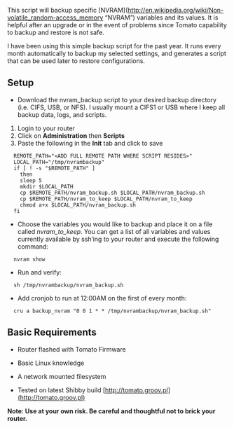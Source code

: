 This script will backup specific [NVRAM](http://en.wikipedia.org/wiki/Non-volatile_random-access_memory “NVRAM”) variables and its values. It is helpful after an upgrade or in the event of problems since Tomato capability to backup and restore is not safe.

I have been using this simple backup script for the past year. It runs every month automatically to backup my selected settings, and generates a script that can be used later to restore configurations. 


Setup
---------------------
* Download the nvram_backup script to your desired backup directory (i.e. CIFS, USB, or NFS). I usually mount a CIFS1 or USB where I keep all backup data, logs, and scripts. 

1. Login to your router
2. Click on **Administration** then **Scripts**
3. Paste the following in the **Init** tab and click to save

```
  REMOTE_PATH="<ADD FULL REMOTE PATH WHERE SCRIPT RESIDES>"
  LOCAL_PATH="/tmp/nvrambackup"
  if [ ! -s "$REMOTE_PATH" ]
    then
    sleep 5
    mkdir $LOCAL_PATH
    cp $REMOTE_PATH/nvram_backup.sh $LOCAL_PATH/nvram_backup.sh
    cp $REMOTE_PATH/nvram_to_keep $LOCAL_PATH/nvram_to_keep
    chmod a+x $LOCAL_PATH/nvram_backup.sh
  fi
```

* Choose the variables you would like to backup and place it on a file called *nvram_to_keep*. You can get a list of all variables and values currently available by ssh’ing to your router and execute the following command:

```  nvram show```

* Run and verify:

```  sh /tmp/nvrambackup/nvram_backup.sh```

* Add cronjob to run at 12:00AM on the first of every month:	

```  cru a backup_nvram "0 0 1 * * /tmp/nvrambackup/nvram_backup.sh"```


Basic Requirements
---------------------
- Router flashed with Tomato Firmware

- Basic Linux knowledge

- A network mounted filesystem

- Tested on latest Shibby build [http://tomato.groov.pl](http://tomato.groov.pl)


**Note: Use at your own risk. Be careful and thoughtful not to brick your router.**
